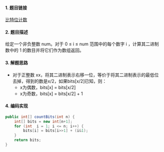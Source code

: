 
#### 1. 题目链接
[比特位计数](https://leetcode-cn.com/problems/counting-bits/)

#### 2. 题目描述
给定一个非负整数 num。对于 0 ≤ i ≤ num 范围中的每个数字 i ，计算其二进制数中的 1 的数目并将它们作为数组返回。


#### 3. 解题思路

* 对于正整数 xx，将其二进制表示右移一位，等价于将其二进制表示的最低位去掉，得到的数是x/2，如果bits[x/2]已知，则：
    * x为偶数，bits[x] = bits[x/2]
    * x为奇数，bits[x] = bits[x/2] + 1
    
#### 4. 编码实现
``` java
public int[] countBits(int n) {
    int[] bits = new int[n+1];
    for (int  i = 1; i <= n; i++) {
        bits[i] = bits[i>>1] + (i&1);
    }
    return bits;
}
```
